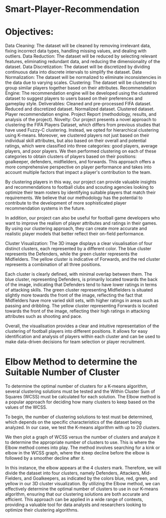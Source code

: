 # Smart-Player-Recommendation

# Objectives:
Data Cleaning: The dataset will be cleaned by removing irrelevant data, fixing incorrect data types, handling missing values, and dealing with outliers.
Data Reduction: The dataset will be reduced by selecting relevant features, eliminating redundant data, and reducing the dimensionality of the dataset.
Data Discretization: The dataset will be discretized by dividing continuous data into discrete intervals to simplify the dataset.
Data Normalization: The dataset will be normalized to eliminate inconsistencies in the data due to varying scales.
Clustering: The dataset will be clustered to group similar players together based on their attributes.
Recommendation Engine: The recommendation engine will be developed using the clustered dataset to suggest players to users based on their preferences and gameplay style.
Deliverables:
Cleaned and pre-processed FIFA dataset.
Reduced and discretized dataset.
Normalized dataset.
Clustered dataset.
Player recommendation engine.
Project Report (methodology, results, and analysis of the project).
Novelty:
Our project presents a novel approach to clustering the FIFA Players Dataset, which differs from previous studies that have used Fuzzy-C clustering. Instead, we opted for hierarchical clustering using K-means. Moreover, we clustered players not just based on their individual skill attributes, but also based on their overall and potential ratings, which were classified into three categories: good players, average players, and poor players. We then performed clustering on each of these categories to obtain clusters of players based on their positions: goalkeeper, defenders, midfielders, and forwards. This approach offers a more comprehensive perspective on player performance and takes into account multiple factors that impact a player's contribution to the team.

By clustering players in this way, our project can provide valuable insights and recommendations to football clubs and scouting agencies looking to optimize their team rosters by identifying suitable players that match their requirements. We believe that our methodology has the potential to contribute to the development of more sophisticated player recommendation systems in the future.

In addition, our project can also be useful for football game developers who want to improve the realism of player attributes and ratings in their games. By using our clustering approach, they can create more accurate and realistic player models that better reflect their on-field performance.

Cluster Visualization:
The 3D image displays a clear visualisation of four distinct clusters, each represented by a different color. The blue cluster represents the Defenders, while the green cluster represents the Midfielders. The yellow cluster is indicative of Forwards, and the red cluster represents a combination of all three positions.

Each cluster is clearly defined, with minimal overlap between them. The blue cluster, representing Defenders, is primarily located towards the back of the image, indicating that Defenders tend to have lower ratings in terms of attacking skills. The green cluster representing Midfielders is situated slightly more towards the front of the image, reflecting the fact that Midfielders have more varied skill sets, with higher ratings in areas such as passing and dribbling. The yellow cluster representing Forwards is located towards the front of the image, reflecting their high ratings in attacking attributes such as shooting and pace.

Overall, the visualisation provides a clear and intuitive representation of the clustering of football players into different positions. It allows for easy identification and analysis of players within each cluster and can be used to make data-driven decisions for team selection or player recruitment.


# Elbow Method to determine the Suitable Number of Cluster
To determine the optimal number of clusters for a K-means algorithm, several clustering solutions must be tested and the Within Cluster Sum of Squares (WCSS) must be calculated for each solution. The Elbow method is a popular approach for deciding how many clusters to keep based on the values of the WCSS.

To begin, the number of clustering solutions to test must be determined, which depends on the specific characteristics of the dataset being analyzed. In our case, we test the K-means algorithm with up to 20 clusters.

We then plot a graph of WCSS versus the number of clusters and analyze it to determine the appropriate number of clusters to use. This is where the Elbow method comes into play. The method involves searching for a kink or elbow in the WCSS graph, where the steep decline before the elbow is followed by a smoother decline after it.

In this instance, the elbow appears at the 4 clusters mark. Therefore, we will divide the dataset into four clusters, namely Defenders, Attackers, Mid-Fielders, and Goalkeepers, as indicated by the colors blue, red, green, and yellow in our 3D cluster visualization. By utilizing the Elbow method, we can effectively determine the optimal number of clusters to use in our K-means algorithm, ensuring that our clustering solutions are both accurate and efficient. This approach can be applied in a wide range of contexts, providing a valuable tool for data analysts and researchers looking to optimize their clustering algorithms.
